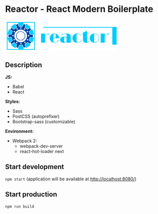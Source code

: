 Reactor - React Modern Boilerplate
==================================

<img src='./.README/reactor-logo.png' height='100' />

## Description

**JS:**
  - Babel
  - React
 
**Styles:**
  - Sass
  - PostCSS (autoprefixer)
  - Bootstrap-sass (customizable)

**Environment:**
- Webpack 2:
  - webpack-dev-server
  - react-hot-loader next


## Start development

```npm start``` (application will be available at [http://localhost:8080/](http://localhost:8080/))

## Start production

```npm run build```